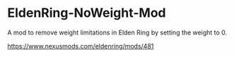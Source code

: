 # EldenRing-NoWeight-Mod
A mod to remove weight limitations in Elden Ring by setting the weight to 0.

https://www.nexusmods.com/eldenring/mods/481
